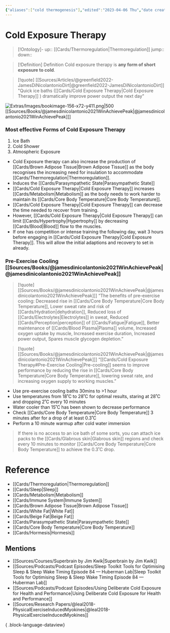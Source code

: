 ```yaml
---
{"aliases":["cold thermogenesis"],"edited":"2023-04-06 Thu","date created":"2022-04-12 Tue","dg-publish":true,"permalink":"/cards/cold-exposure-therapy/","dgPassFrontmatter":true}
---
```


# Cold Exposure Therapy

> [!Ontology]-
> up:: [[Cards/Thermoregulation\|Thermoregulation]]
> jump::
> down:: 

> [!Definition] Definition
> Cold exposure therapy is **any form of short exposure to cold**.

> [!quote] [[Sources/Articles/@greenfield2022-JamesDiNicolantonioDirt\|@greenfield2022-JamesDiNicolantonioDirt]]
> "Quick ice baths ([[Cards/Cold Exposure Therapy\|Cold Exposure Therapy]] ) dramatically improve power output the next day"

![Extras/Images/bookimage-156-x72-y411.png|500](/img/user/Extras/Images/bookimage-156-x72-y411.png)
[[Sources/Books/@jamesdinicolantonio2021WinAchievePeak\|@jamesdinicolantonio2021WinAchievePeak]]]
### Most effective Forms of Cold Exposure Therapy
1. Ice Bath
2. Cold Shower
3. Atmospheric Exposure

- Cold Exposure therapy can also increase the production of [[Cards/Brown Adipose Tissue\|Brown Adipose Tissue]] as the body recognises the increasing need for insulation to accommodate [[Cards/Thermoregulation\|Thermoregulation]].
- Induces the [[Cards/Parasympathetic State\|Parasympathetic State]]
- [[Cards/Cold Exposure Therapy\|Cold Exposure Therapy]] increases [[Cards/Metabolism\|Metabolism]] as the body needs to work harder to maintain its [[Cards/Core Body Temperature\|Core Body Temperature]].
- [[Cards/Cold Exposure Therapy\|Cold Exposure Therapy]] can decrease the time needed to recover from training.
- However, [[Cards/Cold Exposure Therapy\|Cold Exposure Therapy]] can limit [[Cards/Hypertrophy\|Hypertrophy]] by decreasing [[Cards/Blood\|Blood]] flow to the muscles.
- If one has competition or intense training the following day, wait 3 hours before engaging in [[Cards/Cold Exposure Therapy\|Cold Exposure Therapy]]. This will allow the initial adaptions and recovery to set in already.

### Pre-Exercise Cooling [[Sources/Books/@jamesdinicolantonio2021WinAchievePeak\|@jamesdinicolantonio2021WinAchievePeak]]

> [!quote] [[Sources/Books/@jamesdinicolantonio2021WinAchievePeak\|@jamesdinicolantonio2021WinAchievePeak]]]
> “The benefits of pre-exercise cooling: Decreased rise in [[Cards/Core Body Temperature\|Core Body Temperature]], Lower sweat rate and risk of [[Cards/Hydration\|dehydration]], Reduced loss of [[Cards/Electrolytes\|Electrolytes]] in sweat, Reduced [[Cards/Perception\|perception]] of [[Cards/Fatigue\|Fatigue]], Better maintenance of [[Cards/Blood Plasma\|Plasma]] volume, Increased oxygen uptake by muscle, Increased exercise duration, Increased power output, Spares muscle glycogen depletion.”

> [!quote] [[Sources/Books/@jamesdinicolantonio2021WinAchievePeak\|@jamesdinicolantonio2021WinAchievePeak]]]
> “[[Cards/Cold Exposure Therapy#Pre-Exercise Cooling\|Pre-cooling]] seems to improve performance by reducing the rise in [[Cards/Core Body Temperature\|Core Body Temperature]], lowering sweat rate,  and  increasing  oxygen  supply  to  working  muscles.”

- Use pre-exercise cooling baths 30mins to >1 hour
- Use temperatures from 18˚C to 28˚C for optimal results, staring at 28˚C and dropping 2˚C every 10 minutes
- Water cooler than 15˚C has been shown to decrease performance
- Check [[Cards/Core Body Temperature\|Core Body Temperature]] 3 minutes after for a drop of at least 0.3˚C
- Perform a 10 minute warmup after cold water immersion

> If there is no access to an ice bath of some sorts, you can attach ice packs to the [[Cards/Glabrous skin\|Glabrous skin]] regions and check every 10 minutes to monitor [[Cards/Core Body Temperature\|Core Body Temperature]] to achieve the 0.3˚C drop.

# Reference
- [[Cards/Thermoregulation\|Thermoregulation]]
- [[Cards/Sleep\|Sleep]]
- [[Cards/Metabolism\|Metabolism]]
- [[Cards/Immune System\|Immune System]]
- [[Cards/Brown Adipose Tissue\|Brown Adipose Tissue]]
- [[Cards/White Fat\|White Fat]]
- [[Cards/Beige Fat\|Beige Fat]]
- [[Cards/Parasympathetic State\|Parasympathetic State]]
- [[Cards/Core Body Temperature\|Core Body Temperature]]
- [[Cards/Hormesis\|Hormesis]]

## Mentions
- [[Sources/Courses/Superbrain by Jim Kwik\|Superbrain by Jim Kwik]]
- [[Sources/Podcasts/Podcast Episodes/Sleep Toolkit  Tools for Optimising Sleep & Sleep Wake Timing   Episode 84 — Huberman Lab\|Sleep Toolkit  Tools for Optimising Sleep & Sleep Wake Timing   Episode 84 — Huberman Lab]]
- [[Sources/Podcasts/Podcast Episodes/Using Deliberate Cold Exposure for Health and Performance\|Using Deliberate Cold Exposure for Health and Performance]]
- [[Sources/Research Papers/@leal2018-PhysicalExerciseInducedMyokines\|@leal2018-PhysicalExerciseInducedMyokines]]

{ .block-language-dataview}